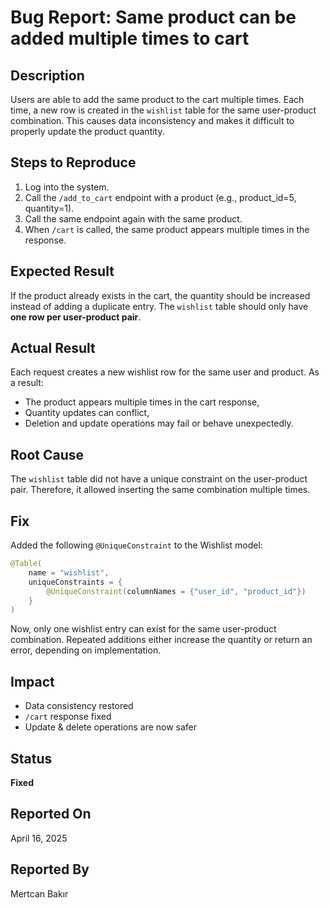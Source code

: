#  Bug Report: Same product can be added multiple times to cart

##  Description
Users are able to add the same product to the cart multiple times. Each time, a new row is created in the `wishlist` table for the same user-product combination. This causes data inconsistency and makes it difficult to properly update the product quantity.

##  Steps to Reproduce
1. Log into the system.
2. Call the `/add_to_cart` endpoint with a product (e.g., product_id=5, quantity=1).
3. Call the same endpoint again with the same product.
4. When `/cart` is called, the same product appears multiple times in the response.

##  Expected Result
If the product already exists in the cart, the quantity should be increased instead of adding a duplicate entry. The `wishlist` table should only have **one row per user-product pair**.

##  Actual Result
Each request creates a new wishlist row for the same user and product. As a result:
- The product appears multiple times in the cart response,
- Quantity updates can conflict,
- Deletion and update operations may fail or behave unexpectedly.

##  Root Cause
The `wishlist` table did not have a unique constraint on the user-product pair. Therefore, it allowed inserting the same combination multiple times.

##  Fix
Added the following `@UniqueConstraint` to the Wishlist model:

```java
@Table(
    name = "wishlist",
    uniqueConstraints = {
        @UniqueConstraint(columnNames = {"user_id", "product_id"})
    }
)
```

Now, only one wishlist entry can exist for the same user-product combination. Repeated additions either increase the quantity or return an error, depending on implementation.

##  Impact
- Data consistency restored 
- `/cart` response fixed 
- Update & delete operations are now safer 

##  Status
**Fixed**



## Reported On
April 16, 2025

##  Reported By
Mertcan Bakır
